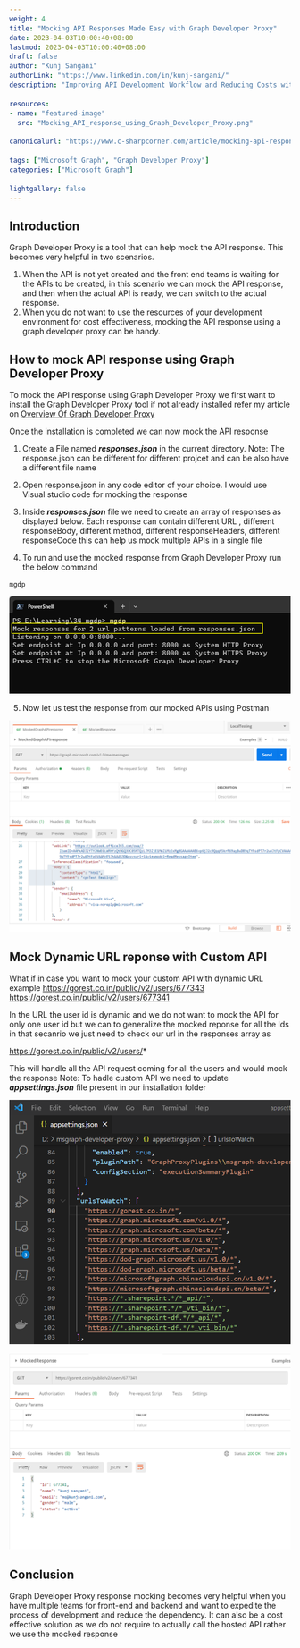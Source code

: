 ```yaml
---
weight: 4
title: "Mocking API Responses Made Easy with Graph Developer Proxy"
date: 2023-04-03T10:00:40+08:00
lastmod: 2023-04-03T10:00:40+08:00
draft: false
author: "Kunj Sangani"
authorLink: "https://www.linkedin.com/in/kunj-sangani/"
description: "Improving API Development Workflow and Reducing Costs with Graph Developer Proxy Mocking"

resources:
- name: "featured-image"
  src: "Mocking_API_response_using_Graph_Developer_Proxy.png"

canonicalurl: "https://www.c-sharpcorner.com/article/mocking-api-responses-made-easy-with-graph-developer-proxy/"

tags: ["Microsoft Graph", "Graph Developer Proxy"]
categories: ["Microsoft Graph"]

lightgallery: false
---
```


Introduction
---------------------

Graph Developer Proxy is a tool that can help mock the API response. This becomes very helpful in two scenarios.
1) When the API is not yet created and the front end teams is waiting for the APIs to be created, in this scenario we can mock the API response, and then when the actual API is ready, we can switch to the actual response.  
2) When you do not want to use the resources of your development environment for cost effectiveness, mocking the API response using a graph developer proxy can be handy.

How to mock API response using Graph Developer Proxy
---------------------
To mock the API response using Graph Developer Proxy we first want to install the Graph Developer Proxy tool if not already installed refer my article on [Overview Of Graph Developer Proxy](https://Link)

Once the installation is completed we can now mock the API response

1) Create a File named ***responses.json*** in the current directory.
Note: The response.json can be different for different projcet and can be also have a different file name

2) Open response.json in any code editor of your choice. I would use Visual studio code for mocking the response

3) Inside ***responses.json*** file we need to create an array of responses as displayed below. Each response can contain different URL , different responseBody, different method, different responseHeaders, different responseCode this can help us mock multiple APIs in a single file

4) To run and use the mocked response from Graph Developer Proxy run the below command
```
mgdp
```
![Mocking_API_response_using_Graph_Developer_Proxy_1](Mocking_API_response_using_Graph_Developer_Proxy_1.png)

5) Now let us test the response from our mocked APIs using Postman

![Mocking_API_response_using_Graph_Developer_Proxy_2](Mocking_API_response_using_Graph_Developer_Proxy_2.png)

Mock Dynamic URL reponse with Custom API
--------------------------------
What if in case you want to mock your custom API with dynamic URL example
https://gorest.co.in/public/v2/users/677343
https://gorest.co.in/public/v2/users/677341

In the URL the user id is dynamic and we do not want to mock the API for only one user id but we can to generalize the mocked reponse for all the Ids in that secanrio we just need to check our url in the responses array as

 https://gorest.co.in/public/v2/users/*

This will handle all the API request coming for all the users and would mock the response
Note: To hadle custom API we need to update ***appsettings.json*** file present in our installation folder

![Mocking_API_response_using_Graph_Developer_Proxy_3](Mocking_API_response_using_Graph_Developer_Proxy_3.png)



![Mocking_API_response_using_Graph_Developer_Proxy_5](Mocking_API_response_using_Graph_Developer_Proxy_5.png)


Conclusion
-----------------------

Graph Developer Proxy response mocking becomes very helpful when you have multiple teams for front-end and backend and want to expedite the process of development and reduce the dependency. It can also be a cost effective solution as we do not require to actually call the hosted API rather we use the mocked response
